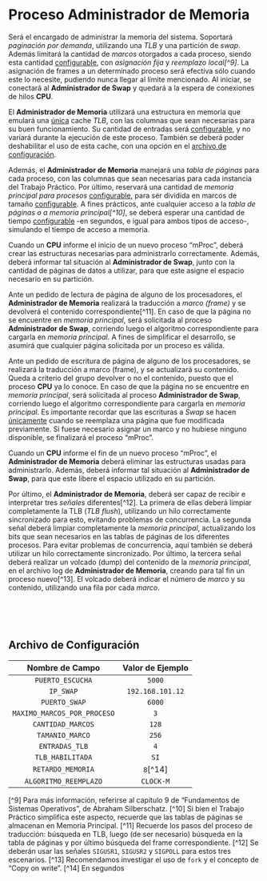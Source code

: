 # Proceso Administrador de Memoria

Será el encargado de administrar la memoria del sistema. Soportará *paginación por demanda*, utilizando una *TLB* y una partición de *swap*. Además limitará la cantidad de *marcos* otorgados a cada proceso, siendo esta cantidad <u>configurable</u>, con *asignación fija* y *reemplazo local[^9]*. La asignación de frames a un determinado proceso será efectiva sólo cuando este lo necesite, pudiendo nunca llegar al límite mencionado. Al iniciar, se conectará al **Administrador de Swap** y quedará a la espera de conexiones de hilos **CPU**.

El **Administrador de Memoria** utilizará una estructura en memoria que emulará una <u>única</u> cache *TLB*, con las columnas que sean necesarias para su buen funcionamiento. Su cantidad de entradas será <u>configurable</u>, y no variará durante la ejecución de este proceso. También se deberá poder deshabilitar el uso de esta cache, con una opción en el <u>archivo de configuración</u>.

Además, el **Administrador de Memoria** manejará una *tabla de páginas* para cada proceso, con las columnas que sean necesarias para cada instancia del Trabajo Práctico. Por último, reservará una cantidad de *memoria principal para procesos* <u>configurable</u>, para ser dividida en marcos de tamaño <u>configurable</u>. A fines prácticos, ante cualquier acceso a la *tabla de páginas o a memoria principal[^10]*, se deberá esperar una cantidad de tiempo <u>configurable</u> -en segundos, e igual para ambos tipos de acceso-, simulando el tiempo de acceso a memoria.

Cuando un **CPU** informe el inicio de un nuevo proceso “mProc”, deberá crear las estructuras necesarias para administrarlo correctamente. Además, deberá informar tal situación al **Administrador de Swap**, junto con la cantidad de páginas de datos a utilizar, para que este asigne el espacio necesario en su partición.

Ante un pedido de lectura de página de alguno de los procesadores, el **Administrador de Memoria** realizará la traducción a *marco (frame)* y se devolverá el contenido correspondiente[^11]. En caso de que la página no se encuentre en *memoria principal*, será solicitada al proceso **Administrador de Swap**, corriendo luego el algoritmo correspondiente para cargarla en *memoria principal*. A fines de simplificar el desarrollo, se asumirá que cualquier página solicitada por un proceso es válida.

Ante un pedido de escritura de página de alguno de los procesadores, se realizará la traducción a marco (frame), y se actualizará su contenido. Queda a criterio del grupo devolver o no el contenido, puesto que el proceso **CPU** ya lo conoce. En caso de que la página no se encuentre en *memoria principal*, será solicitada al proceso **Administrador de Swap**, corriendo luego el algoritmo correspondiente para cargarla en *memoria principal*. Es importante recordar que las escrituras a *Swap* se hacen <u>únicamente</u> cuando se reemplaza una página que fue modificada previamente. Si fuese necesario asignar un marco y no hubiese ninguno disponible, se finalizará el proceso “mProc”.

Cuando un **CPU** informe el fin de un nuevo proceso “mProc”, el **Administrador de Memoria** deberá eliminar las estructuras usadas para administrarlo. Además, deberá informar tal situación al **Administrador de Swap**, para que este libere el espacio utilizado en su partición.

Por último, el **Administrador de Memoria**, deberá ser capaz de recibir e interpretar tres *señales* diferentes[^12]. La primera de ellas deberá limpiar completamente la TLB (*TLB flush*), utilizando un hilo correctamente sincronizado para esto, evitando problemas de concurrencia. La segunda señal deberá limpiar completamente la *memoria principal*, actualizando los bits que sean necesarios en las tablas de páginas de los diferentes procesos. Para evitar problemas de concurrencia, aquí también se deberá utilizar un hilo correctamente sincronizado. Por último, la tercera señal deberá realizar un volcado (dump) del contenido de la *memoria principal*, en el archivo log de **Administrador de Memoria**, creando para tal fin un proceso nuevo[^13]. El volcado deberá indicar el número de *marco* y su contenido, utilizando una fila por cada *marco*.

<br/><br/><br/>
## Archivo de Configuración

| Nombre de Campo             | Valor de Ejemplo |
|:---------------------------:|:----------------:|
| `PUERTO_ESCUCHA`            | `5000`           |
| `IP_SWAP`                   | `192.168.101.12` |
| `PUERTO_SWAP`               | `6000`           |
| `MAXIMO_MARCOS_POR_PROCESO` | `3`              |
| `CANTIDAD_MARCOS`           | `128`            |
| `TAMANIO_MARCO`             | `256`            |
| `ENTRADAS_TLB`              | `4`              |
| `TLB_HABILITADA`            | `SI`             |
| `RETARDO_MEMORIA`           | `8`[^14]         |
| `ALGORITMO_REEMPLAZO`       | `CLOCK-M`        |

[^9] Para más información, referirse al capítulo 9 de “Fundamentos de Sistemas Operativos”, de Abraham Silberschatz.
[^10] Si bien el Trabajo Práctico simplifica este aspecto, recuerde que las tablas de páginas se almacenan en Memoria Principal.
[^11] Recuerde los pasos del proceso de traducción: búsqueda en TLB, luego (de ser necesario) búsqueda en la tabla de páginas y por último búsqueda del frame correspondiente.
[^12] Se deberán usar las señales `SIGUSR1`, `SIGUSR2` y `SIGPOLL` para estos tres escenarios.
[^13] Recomendamos investigar el uso de `fork` y el concepto de “Copy on write”.
[^14] En segundos
